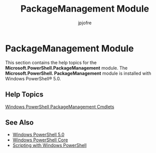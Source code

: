 ﻿---
title:  PackageManagement Module
ms.date:  2016-05-11
keywords:  powershell,cmdlet
description:  
ms.topic:  article
author:  jpjofre
manager:  dongill
ms.prod:  powershell
ms.assetid:  8b632570-5739-4fab-bf09-a1d59004743d
---

# PackageManagement Module
This section contains the help topics for the **Microsoft.PowerShell.PackageManagement** module. The **Microsoft.PowerShell. PackageManagement** module is installed with Windows PowerShell® 5.0.

## Help Topics
[Windows PowerShell PackageManagement Cmdlets](http://technet.microsoft.com/library/dn890706(v=wps.640).aspx)

## See Also
- [Windows PowerShell 5.0](Windows-PowerShell-5.0.md)
- [Windows PowerShell Core](https://technet.microsoft.com/en-us/library/4b75f1e4-f327-48f3-92ab-bf5435094d41)
- [Scripting with Windows PowerShell](../../getting-started/fundamental/Scripting-with-Windows-PowerShell.md)

